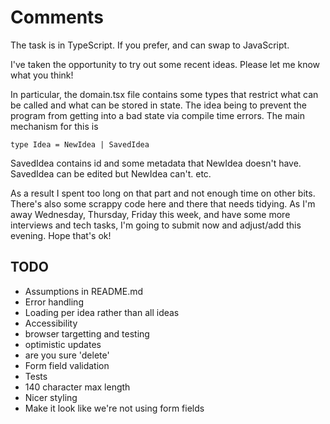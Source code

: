# Comments

The task is in TypeScript. If you prefer, and can swap to JavaScript.

I've taken the opportunity to try out some recent ideas. Please let me know what you think!

In particular, the domain.tsx file contains some types that restrict what can be called and what can be stored in state. The idea being to prevent the program from getting into a bad state via compile time errors.
The main mechanism for this is

`type Idea = NewIdea | SavedIdea`

SavedIdea contains id and some metadata that NewIdea doesn't have. SavedIdea can be edited but NewIdea can't. etc.

As a result I spent too long on that part and not enough time on other bits. There's also some scrappy code here and there that needs tidying. As I'm away Wednesday, Thursday, Friday this week, and have some more interviews and tech tasks, I'm going to submit now and adjust/add this evening. Hope that's ok!

## TODO

- Assumptions in README.md
- Error handling
- Loading per idea rather than all ideas
- Accessibility
- browser targetting and testing
- optimistic updates
- are you sure 'delete'
- Form field validation
- Tests
- 140 character max length
- Nicer styling
- Make it look like we're not using form fields